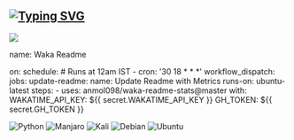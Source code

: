 [![Typing SVG](https://readme-typing-svg.herokuapp.com?color=%2336BCF7&lines=Python+developer)](https://vk.com/d.grhv)  
---
![](https://komarev.com/ghpvc/?username=thedeaddan&label=Просмотры+профиля&color=blueviolet&style=flat-square)  
<!--START_SECTION:waka-->
name: Waka Readme

on:
  schedule:
    # Runs at 12am IST
    - cron: '30 18 * * *'
  workflow_dispatch:
jobs:
  update-readme:
    name: Update Readme with Metrics
    runs-on: ubuntu-latest
    steps:
      - uses: anmol098/waka-readme-stats@master
        with:
          WAKATIME_API_KEY: ${{ secret.WAKATIME_API_KEY }}
          GH_TOKEN: ${{ secret.GH_TOKEN }}
<!--END_SECTION:waka-->
![Python](https://img.shields.io/badge/python-3670A0?style=for-the-badge&logo=python&logoColor=ffdd54)
![Manjaro](https://img.shields.io/badge/Manjaro-35BF5C?style=for-the-badge&logo=Manjaro&logoColor=white)
![Kali](https://img.shields.io/badge/Kali-268BEE?style=for-the-badge&logo=kalilinux&logoColor=white)
![Debian](https://img.shields.io/badge/Debian-D70A53?style=for-the-badge&logo=debian&logoColor=white)
![Ubuntu](https://img.shields.io/badge/Ubuntu-E95420?style=for-the-badge&logo=ubuntu&logoColor=white)

